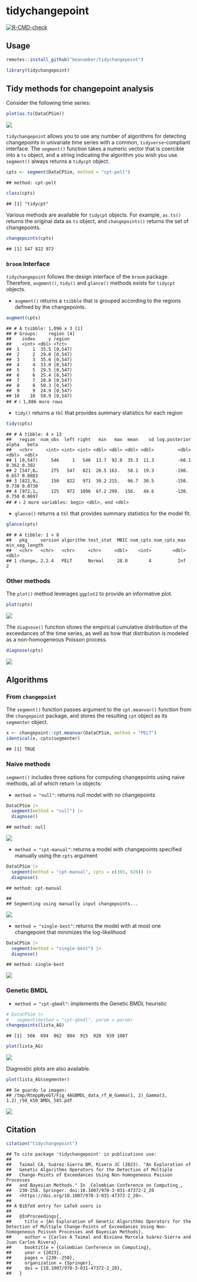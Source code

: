 
# tidychangepoint

<!-- badges: start -->
[![R-CMD-check](https://github.com/c-taimal/tidychangepoint/actions/workflows/R-CMD-check.yaml/badge.svg)](https://github.com/c-taimal/tidychangepoint/actions/workflows/R-CMD-check.yaml)
<!-- badges: end -->

## Usage

``` r
remotes::install_github("beanumber/tidychangepoint")
```

``` r
library(tidychangepoint)
```

## Tidy methods for changepoint analysis

Consider the following time series:

``` r
plot(as.ts(DataCPSim))
```

![](README_files/figure-gfm/rlnorm-plot-1.png)<!-- -->

`tidychangepoint` allows you to use any number of algorithms for
detecting changepoints in univariate time series with a common,
`tidyverse`-compliant interface. The `segment()` function takes a
numeric vector that is coercible into a `ts` object, and a string
indicating the algorithm you wish you use. `segment()` always returns a
`tidycpt` object.

``` r
cpts <- segment(DataCPSim, method = "cpt-pelt")
```

    ## method: cpt-pelt

``` r
class(cpts)
```

    ## [1] "tidycpt"

Various methods are available for `tidycpt` objects. For example,
`as.ts()` returns the original data as `ts` object, and `changepoints()`
returns the set of changepoints.

``` r
changepoints(cpts)
```

    ## [1] 547 822 972

### `broom` Interface

`tidychangepoint` follows the design interface of the `broom` package.
Therefore, `augment()`, `tidy()` and `glance()` methods exists for
`tidycpt` objects.

- `augment()` returns a `tsibble` that is grouped according to the
  regions defined by the changepoints.

``` r
augment(cpts)
```

    ## # A tsibble: 1,096 x 3 [1]
    ## # Groups:    region [4]
    ##    index     y region 
    ##    <int> <dbl> <fct>  
    ##  1     1  35.5 [0,547)
    ##  2     2  29.0 [0,547)
    ##  3     3  35.6 [0,547)
    ##  4     4  33.0 [0,547)
    ##  5     5  29.5 [0,547)
    ##  6     6  25.4 [0,547)
    ##  7     7  28.8 [0,547)
    ##  8     8  50.3 [0,547)
    ##  9     9  24.9 [0,547)
    ## 10    10  58.9 [0,547)
    ## # ℹ 1,086 more rows

- `tidy()` returns a `tbl` that provides summary statistics for each
  region

``` r
tidy(cpts)
```

    ## # A tibble: 4 × 13
    ##   region  num_obs  left right   min   max  mean    sd log.posterior alpha   beta
    ##   <chr>     <int> <int> <int> <dbl> <dbl> <dbl> <dbl>         <dbl> <dbl>  <dbl>
    ## 1 [0,547)     546     1   546  13.7  92.8  35.3  11.3         -60.1 0.362 0.392 
    ## 2 [547,8…     275   547   821  20.5 163.   58.1  19.3        -198.  0.657 0.0883
    ## 3 [822,9…     150   822   971  39.2 215.   96.7  30.5        -150.  0.738 0.0730
    ## 4 [972,1…     125   972  1096  67.2 299.  156.   49.6        -130.  0.750 0.0697
    ## # ℹ 2 more variables: begin <dbl>, end <dbl>

- `glance()` returns a `tbl` that provides summary statistics for the
  model fit.

``` r
glance(cpts)
```

    ## # A tibble: 1 × 8
    ##   pkg     version algorithm test_stat  MBIC num_cpts num_cpts_max min_seg_length
    ##   <chr>   <chr>   <chr>     <chr>     <dbl>    <int>        <dbl>          <dbl>
    ## 1 change… 2.2.4   PELT      Normal     28.0        4          Inf              2

### Other methods

The `plot()` method leverages `ggplot2` to provide an informative plot.

``` r
plot(cpts)
```

![](README_files/figure-gfm/pelt-plot-1.png)<!-- -->

The `diagnose()` function shows the empirical cumulative distribution of
the exceedances of the time series, as well as how that distribution is
modeled as a non-homogeneous Poisson process.

``` r
diagnose(cpts)
```

![](README_files/figure-gfm/diagnose-1.png)<!-- -->

## Algorithms

### From `changepoint`

The `segment()` function passes argument to the `cpt.meanvar()` function
from the `changepoint` package, and stores the resulting `cpt` object as
its `segmenter` object.

``` r
x <- changepoint::cpt.meanvar(DataCPSim, method = "PELT")
identical(x, cpts$segmenter)
```

    ## [1] TRUE

### Naive methods

`segment()` includes three options for computing changepoints using
naive methods, all of which return `lm` objects:

- `method = "null"`: returns null model with no changepoints

``` r
DataCPSim |>
  segment(method = "null") |>
  diagnose()
```

    ## method: null

![](README_files/figure-gfm/null-plot-1.png)<!-- -->

- `method = "cpt-manual"`: returns a model with changepoints specified
  manually using the `cpts` argument

``` r
DataCPSim |>
  segment(method = "cpt-manual", cpts = c(365, 826)) |>
  diagnose()
```

    ## method: cpt-manual

    ## 
    ## Segmenting using manually input changepoints...

![](README_files/figure-gfm/manual-plot-1.png)<!-- -->

- `method = "single-best"`: returns the model with at most one
  changepoint that minimizes the log-likelihood

``` r
DataCPSim |>
  segment(method = "single-best") |>
  diagnose()
```

    ## method: single-best

![](README_files/figure-gfm/amoc-plot-1.png)<!-- -->

### Genetic BMDL

- `method = "cpt-gbmdl"`: implements the Genetic BMDL heuristic

``` r
# DataCPSim |>
#   segment(method = "cpt-gbmdl", param = param)
changepoints(lista_AG)
```

    ## [1]  566  694  862  884  915  920  939 1007

``` r
plot(lista_AG)
```

![](README_files/figure-gfm/gbmdl-plot-1.png)<!-- -->

Diagnostic plots are also available.

``` r
plot(lista_AG$segmenter)
```

    ## Se guardo la imagen:
    ## /tmp/RtmppNyeGT/Fig_4AGBMDL_data_rf_W_Gamma(1, 2)_Gamma(3, 1.2)_r50_k50_BMDL_585.pdf

![](README_files/figure-gfm/diagnostic-1.png)<!-- -->

## Citation

``` r
citation("tidychangepoint")
```

    ## To cite package 'tidychangepoint' in publications use:
    ## 
    ##   Taimal CA, Suárez-Sierra BM, Rivera JC (2023). "An Exploration of
    ##   Genetic Algorithms Operators for the Detection of Multiple
    ##   Change-Points of Exceedances Using Non-homogeneous Poisson Processes
    ##   and Bayesian Methods." In _Colombian Conference on Computing_,
    ##   230-258. Springer. doi:10.1007/978-3-031-47372-2_20
    ##   <https://doi.org/10.1007/978-3-031-47372-2_20>.
    ## 
    ## A BibTeX entry for LaTeX users is
    ## 
    ##   @InProceedings{,
    ##     title = {An Exploration of Genetic Algorithms Operators for the Detection of Multiple Change-Points of Exceedances Using Non-homogeneous Poisson Processes and Bayesian Methods},
    ##     author = {Carlos A Taimal and Biviana Marcela Suárez-Sierra and Juan Carlos Rivera},
    ##     booktitle = {Colombian Conference on Computing},
    ##     year = {2023},
    ##     pages = {230--258},
    ##     organization = {Springer},
    ##     doi = {10.1007/978-3-031-47372-2_20},
    ##   }
